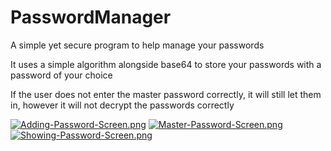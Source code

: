 # PasswordManager
A simple yet secure program to help manage your passwords

It uses a simple algorithm alongside base64 to store your passwords with a password of your choice

If the user does not enter the master password correctly, it will still let them in, however it will not decrypt the passwords correctly

[![Adding-Password-Screen.png](https://i.postimg.cc/nchS0ntf/Adding-Password-Screen.png)](https://postimg.cc/5jDmtd0s)
[![Master-Password-Screen.png](https://i.postimg.cc/kGf1qpKH/Master-Password-Screen.png)](https://postimg.cc/kRRFywjN)
[![Showing-Password-Screen.png](https://i.postimg.cc/KcNsPRw5/Showing-Password-Screen.png)](https://postimg.cc/QVFbsxXB)
